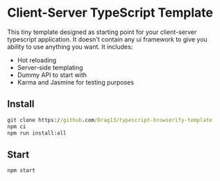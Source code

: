 # Client-Server TypeScript Template

This tiny template designed as starting point for your client-server typescript application. It doesn't contain any ui framework to give you ability to use anything you want.
It includes:

* Hot reloading
* Server-side templating
* Dummy API to start with
* Karma and Jasmine for testing purposes

## Install

```cmd
git clone https://github.com/Drag13/typescript-browserify-template
npm ci
npm run install:all
```

## Start

```cmd
npm start
```